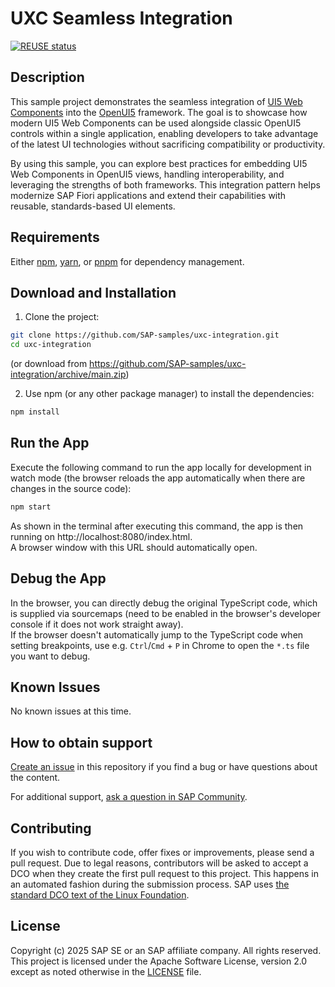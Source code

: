 # UXC Seamless Integration

[![REUSE status](https://api.reuse.software/badge/github.com/SAP-samples/uxc-integration)](https://api.reuse.software/info/github.com/SAP-samples/uxc-integration)

## Description

This sample project demonstrates the seamless integration of [UI5 Web Components](https://github.com/SAP/ui5-webcomponents) into the [OpenUI5](https://github.com/SAP/openui5) framework. The goal is to showcase how modern UI5 Web Components can be used alongside classic OpenUI5 controls within a single application, enabling developers to take advantage of the latest UI technologies without sacrificing compatibility or productivity.

By using this sample, you can explore best practices for embedding UI5 Web Components in OpenUI5 views, handling interoperability, and leveraging the strengths of both frameworks. This integration pattern helps modernize SAP Fiori applications and extend their capabilities with reusable, standards-based UI elements.

## Requirements

Either [npm](https://www.npmjs.com/), [yarn](https://yarnpkg.com/), or [pnpm](https://pnpm.io/) for dependency management.

## Download and Installation

1. Clone the project:

```sh
git clone https://github.com/SAP-samples/uxc-integration.git
cd uxc-integration
```

(or download from https://github.com/SAP-samples/uxc-integration/archive/main.zip)

2. Use npm (or any other package manager) to install the dependencies:

```sh
npm install
```

## Run the App

Execute the following command to run the app locally for development in watch mode (the browser reloads the app automatically when there are changes in the source code):

```sh
npm start
```

As shown in the terminal after executing this command, the app is then running on http://localhost:8080/index.html.<br>
A browser window with this URL should automatically open.

## Debug the App

In the browser, you can directly debug the original TypeScript code, which is supplied via sourcemaps (need to be enabled in the browser's developer console if it does not work straight away).<br>
If the browser doesn't automatically jump to the TypeScript code when setting breakpoints, use e.g. `Ctrl`/`Cmd` + `P` in Chrome to open the `*.ts` file you want to debug.

## Known Issues

No known issues at this time.

## How to obtain support
[Create an issue](https://github.com/SAP-samples/uxc-integration/issues) in this repository if you find a bug or have questions about the content.

For additional support, [ask a question in SAP Community](https://answers.sap.com/questions/ask.html).

## Contributing
If you wish to contribute code, offer fixes or improvements, please send a pull request. Due to legal reasons, contributors will be asked to accept a DCO when they create the first pull request to this project. This happens in an automated fashion during the submission process. SAP uses [the standard DCO text of the Linux Foundation](https://developercertificate.org/).

## License
Copyright (c) 2025 SAP SE or an SAP affiliate company. All rights reserved. This project is licensed under the Apache Software License, version 2.0 except as noted otherwise in the [LICENSE](LICENSE) file.
